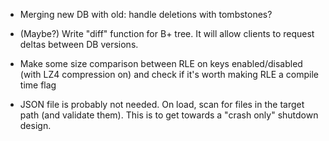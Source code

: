 - Merging new DB with old: handle deletions with tombstones?

- (Maybe?) Write "diff" function for B+ tree. It will allow clients to request deltas between DB versions.

- Make some size comparison between RLE on keys enabled/disabled (with LZ4 compression on) and check if it's worth making RLE a compile time flag

- JSON file is probably not needed. On load, scan for files in the target path (and validate them). This is to get towards a "crash only" shutdown design.
